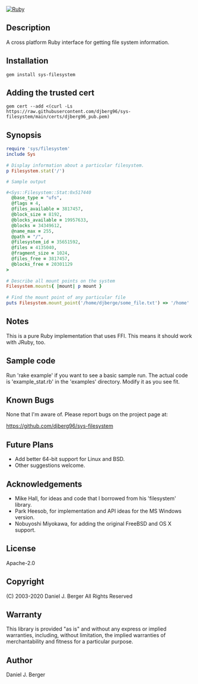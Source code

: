[![Ruby](https://github.com/djberg96/sys-filesystem/actions/workflows/ruby.yml/badge.svg)](https://github.com/djberg96/sys-filesystem/actions/workflows/ruby.yml)

## Description

A cross platform Ruby interface for getting file system information.

## Installation

`gem install sys-filesystem`

## Adding the trusted cert
`gem cert --add <(curl -Ls https://raw.githubusercontent.com/djberg96/sys-filesystem/main/certs/djberg96_pub.pem)`

## Synopsis

```ruby
require 'sys/filesystem'
include Sys
   
# Display information about a particular filesystem.
p Filesystem.stat('/')

# Sample output

#<Sys::Filesystem::Stat:0x517440
  @base_type = "ufs",
  @flags = 4,
  @files_available = 3817457,
  @block_size = 8192,
  @blocks_available = 19957633,
  @blocks = 34349612,
  @name_max = 255,
  @path = "/",
  @filesystem_id = 35651592,
  @files = 4135040,
  @fragment_size = 1024,
  @files_free = 3817457,
  @blocks_free = 20301129
>
   
# Describe all mount points on the system
Filesystem.mounts{ |mount| p mount }
   
# Find the mount point of any particular file
puts Filesystem.mount_point('/home/djberge/some_file.txt') => '/home'
```

## Notes

This is a pure Ruby implementation that uses FFI. This means it should work
with JRuby, too.

## Sample code

Run 'rake example' if you want to see a basic sample run. The actual code
is 'example_stat.rb' in the 'examples' directory. Modify it as you see fit.

## Known Bugs

None that I'm aware of. Please report bugs on the project page at:

  https://github.com/djberg96/sys-filesystem

## Future Plans

* Add better 64-bit support for Linux and BSD.
* Other suggestions welcome.

## Acknowledgements

* Mike Hall, for ideas and code that I borrowed from his 'filesystem' library.
* Park Heesob, for implementation and API ideas for the MS Windows version.
* Nobuyoshi Miyokawa, for adding the original FreeBSD and OS X support.
   
## License

Apache-2.0

## Copyright

(C) 2003-2020 Daniel J. Berger
All Rights Reserved

## Warranty

This library is provided "as is" and without any express or
implied warranties, including, without limitation, the implied
warranties of merchantability and fitness for a particular purpose.

## Author

Daniel J. Berger
